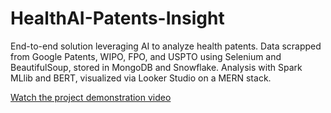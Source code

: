 # HealthAI-Patents-Insight
End-to-end solution leveraging AI to analyze health patents. Data scrapped from Google Patents, WIPO, FPO, and USPTO using Selenium and BeautifulSoup, stored in MongoDB and Snowflake. Analysis with Spark MLlib and BERT, visualized via Looker Studio on a MERN stack.

[Watch the project demonstration video](./video/mediAi_1.mp4)
